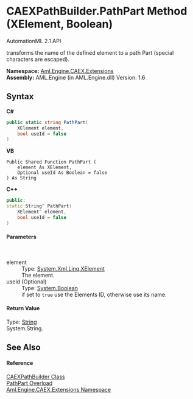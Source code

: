 # CAEXPathBuilder.PathPart Method (XElement, Boolean)
AutomationML 2.1 API 

transforms the name of the defined element to a path Part (special characters are escaped).

**Namespace:**&nbsp;<a href="N_Aml_Engine_CAEX_Extensions">Aml.Engine.CAEX.Extensions</a><br />**Assembly:**&nbsp;AML.Engine (in AML.Engine.dll) Version: 1.6

## Syntax

**C#**<br />
``` C#
public static string PathPart(
	XElement element,
	bool useId = false
)
```

**VB**<br />
``` VB
Public Shared Function PathPart ( 
	element As XElement,
	Optional useId As Boolean = false
) As String
```

**C++**<br />
``` C++
public:
static String^ PathPart(
	XElement^ element, 
	bool useId = false
)
```


#### Parameters
&nbsp;<dl><dt>element</dt><dd>Type: <a href="https://docs.microsoft.com/dotnet/api/system.xml.linq.xelement" target="_parent" rel="noopener noreferrer">System.Xml.Linq.XElement</a><br />The element.</dd><dt>useId (Optional)</dt><dd>Type: <a href="https://docs.microsoft.com/dotnet/api/system.boolean" target="_parent" rel="noopener noreferrer">System.Boolean</a><br />if set to `true` use the Elements ID, otherwise use its name.</dd></dl>

#### Return Value
Type: <a href="https://docs.microsoft.com/dotnet/api/system.string" target="_parent" rel="noopener noreferrer">String</a><br />System.String.

## See Also


#### Reference
<a href="T_Aml_Engine_CAEX_Extensions_CAEXPathBuilder">CAEXPathBuilder Class</a><br /><a href="Overload_Aml_Engine_CAEX_Extensions_CAEXPathBuilder_PathPart">PathPart Overload</a><br /><a href="N_Aml_Engine_CAEX_Extensions">Aml.Engine.CAEX.Extensions Namespace</a><br />